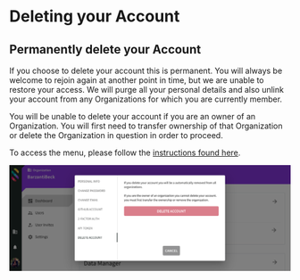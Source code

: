 # Deleting your Account

## Permanently delete your Account

<Warn>

If you choose to delete your account this is permanent. You will always be welcome to rejoin again at another point in time, but we are unable to restore your access. We will purge all your personal details and also unlink your account from any Organizations for which you are currently member.

</Warn>

You will be unable to delete your account if you are an owner of an Organization. You will first need to transfer ownership of that Organization or delete the Organization in question in order to proceed.

To access the menu, please follow the [instructions found here](/docs/manage-your-account#displaying-the-menu).

![Manage Account](/img/organization/delete-account.png)